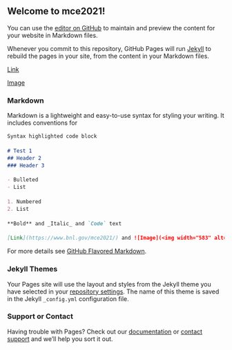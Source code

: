 ## Welcome to mce2021!

You can use the [editor on GitHub](https://github.com/mce2021/mce2021.github.io/edit/main/index.md) to maintain and preview the content for your website in Markdown files.

Whenever you commit to this repository, GitHub Pages will run [Jekyll](https://jekyllrb.com/) to rebuild the pages in your site, from the content in your Markdown files.

[Link](https://www.bnl.gov/mce2021)

[Image](<img src="images/AMX_hutch.png">)

### Markdown

Markdown is a lightweight and easy-to-use syntax for styling your writing. It includes conventions for

```markdown
Syntax highlighted code block

# Test 1
## Header 2
### Header 3

- Bulleted
- List

1. Numbered
2. List

**Bold** and _Italic_ and `Code` text

[Link](https://www.bnl.gov/mce2021/) and ![Image](<img width="583" alt="Screen Shot 2021-04-21 at 2 25 44 PM" src="https://user-images.githubusercontent.com/61419915/115602907-80454f80-a2ad-11eb-82d9-4c4c1c979090.png">)
```

For more details see [GitHub Flavored Markdown](https://guides.github.com/features/mastering-markdown/).

### Jekyll Themes

Your Pages site will use the layout and styles from the Jekyll theme you have selected in your [repository settings](https://github.com/mce2021/mce2021.github.io/settings/pages). The name of this theme is saved in the Jekyll `_config.yml` configuration file.

### Support or Contact

Having trouble with Pages? Check out our [documentation](https://docs.github.com/categories/github-pages-basics/) or [contact support](https://support.github.com/contact) and we’ll help you sort it out.
